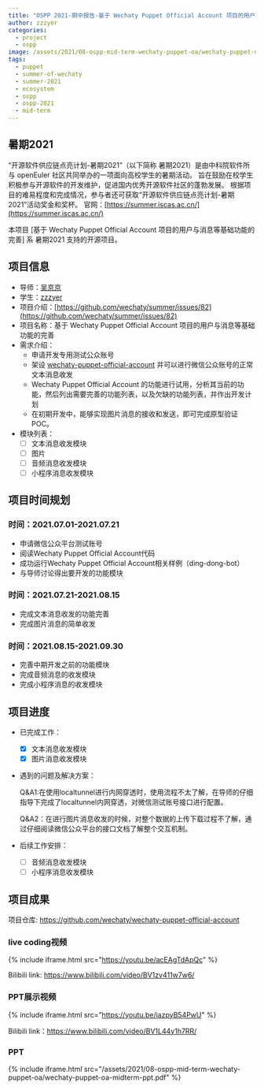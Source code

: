 ```yaml
---
title: "OSPP 2021-期中报告-基于 Wechaty Puppet Official Account 项目的用户与消息等基础功能的完善"
author: zzzyer
categories:
  - project
  - ospp
image: /assets/2021/08-ospp-mid-term-wechaty-puppet-oa/wechaty-puppet-official-account.webp
tags:
  - puppet
  - summer-of-wechaty
  - summer-2021
  - ecosystem
  - ospp
  - ospp-2021
  - mid-term
---
```

## 暑期2021

“开源软件供应链点亮计划-暑期2021”（以下简称 暑期2021）是由中科院软件所与 openEuler 社区共同举办的一项面向高校学生的暑期活动。
旨在鼓励在校学生积极参与开源软件的开发维护，促进国内优秀开源软件社区的蓬勃发展。
根据项目的难易程度和完成情况，参与者还可获取“开源软件供应链点亮计划-暑期2021”活动奖金和奖杯。
官网：[https://summer.iscas.ac.cn/](https://summer.iscas.ac.cn/)

本项目 [基于 Wechaty Puppet Official Account 项目的用户与消息等基础功能的完善] 系 暑期2021 支持的开源项目。

## 项目信息

- 导师：[吴京京](https://github.com/wj-Mcat)
- 学生：[zzzyer](https://github.com/zzzyer)  
- 项目介绍：[https://github.com/wechaty/summer/issues/82](https://github.com/wechaty/summer/issues/82)
- 项目名称：基于 Wechaty Puppet Official Account 项目的用户与消息等基础功能的完善  
- 需求介绍：
  - 申请开发专用测试公众账号
  - 架设 [wechaty-puppet-official-account](https://github.com/wechaty/wechaty-puppet-official-account/) 并可以进行微信公众账号的正常文本消息收发
  - Wechaty Puppet Official Account 的功能进行试用，分析其当前的功能，然后列出需要完善的功能列表，以及欠缺的功能列表，并作出开发计划
  - 在初期开发中，能够实现图片消息的接收和发送，即可完成原型验证 POC。
- 模块列表：
  - [ ] 文本消息收发模块
  - [ ] 图片
  - [ ] 音频消息收发模块
  - [ ] 小程序消息收发模块
  
## 项目时间规划  

### 时间：2021.07.01-2021.07.21

- 申请微信公众平台测试账号
- 阅读Wechaty Puppet Official Account代码
- 成功运行Wechaty Puppet Official Account相关样例（ding-dong-bot）
- 与导师讨论得出要开发的功能模块

### 时间：2021.07.21-2021.08.15

- 完成文本消息收发的功能完善
- 完成图片消息的简单收发

### 时间：2021.08.15-2021.09.30

- 完善中期开发之前的功能模块
- 完成音频消息的收发模块
- 完成小程序消息的收发模块

## 项目进度

- 已完成工作：  
  - [x] 文本消息收发模块
  - [x] 图片消息收发模块  
- 遇到的问题及解决方案：
  
  Q&A1:在使用localtunnel进行内网穿透时，使用流程不太了解，在导师的仔细指导下完成了localtunnel内网穿透，对微信测试账号接口进行配置。

  Q&A2：在进行图片消息收发的时候，对整个数据的上传下载过程不了解，通过仔细阅读微信公众平台的接口文档了解整个交互机制。

- 后续工作安排：  
  - [ ] 音频消息收发模块
  - [ ] 小程序消息收发模块

## 项目成果

项目仓库: <https://github.com/wechaty/wechaty-puppet-official-account>  

### live coding视频

{% include iframe.html src="https://youtu.be/acEAgTdApQc" %}

Bilibili link: <https://www.bilibili.com/video/BV1zv411w7w6/>

### PPT展示视频

{% include iframe.html src="https://youtu.be/iazpyB54PwU" %}

Bilibili link：<https://www.bilibili.com/video/BV1L44y1h7RR/>

### PPT

{% include iframe.html src="/assets/2021/08-ospp-mid-term-wechaty-puppet-oa/wechaty-puppet-oa-midterm-ppt.pdf" %}
